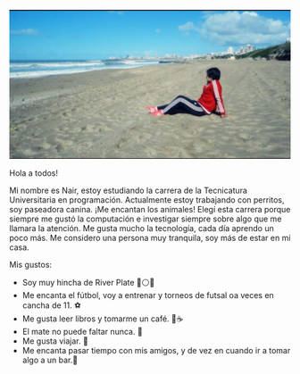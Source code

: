 ![playa](./assets/Playa.jpg)

Hola a todos!

Mi nombre es Nair, estoy estudiando la carrera de la Tecnicatura Universitaria en programación. Actualmente estoy trabajando con perritos, soy paseadora canina. ¡Me encantan los animales! Elegí esta carrera porque siempre me gustó la computación e investigar siempre sobre algo que me llamara la atención. Me gusta mucho la tecnología, cada día aprendo un poco más. 
Me considero una persona muy tranquila, soy más de estar en mi casa.



Mis gustos:

* Soy muy hincha de River Plate 🔴⚪🔴
* Me encanta el fútbol, ​​voy a entrenar y torneos de futsal oa veces en cancha de 11. ⚽
* Me gusta leer libros y tomarme un café. 📖☕
* El mate no puede faltar nunca. 🧉
* Me gusta viajar. 🛫
* Me encanta pasar tiempo con mis amigos, y de vez en cuando ir a tomar algo a un bar.🍻
